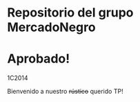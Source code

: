 Repositorio del grupo MercadoNegro
=====
# Aprobado!

1C2014

Bienvenido a nuestro ~~rústico~~ querido TP!
